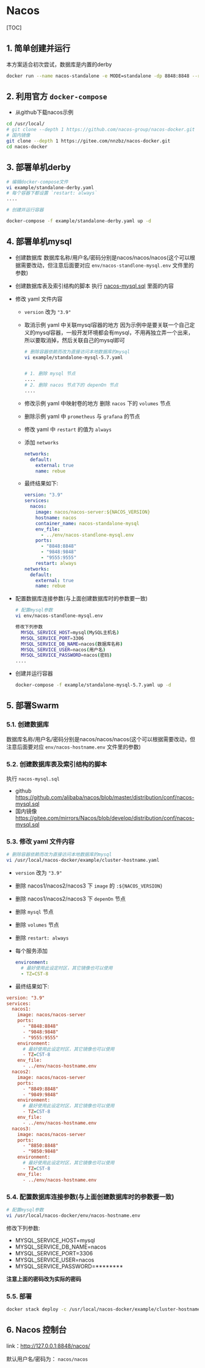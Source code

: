 # Nacos

[TOC]

## 1. 简单创建并运行

本方案适合初次尝试，数据库是内置的derby

```sh
docker run --name nacos-standalone -e MODE=standalone -dp 8848:8848 --restart=always nacos/nacos-server:latest
```

## 2. 利用官方 `docker-compose`

- 从github下载nacos示例

```sh
cd /usr/local/
# git clone --depth 1 https://github.com/nacos-group/nacos-docker.git
# 国内镜像
git clone --depth 1 https://gitee.com/nnzbz/nacos-docker.git
cd nacos-docker
```

## 3. 部署单机derby

```sh
# 编辑docker-compose文件
vi example/standalone-derby.yaml
# 每个容器下都设置 `restart: always`
....

# 创建并运行容器

docker-compose -f example/standalone-derby.yaml up -d
```

## 4. 部署单机mysql

- 创建数据库
  数据库名称/用户名/密码分别是nacos/nacos/nacos(这个可以根据需要改动，但注意后面要对应 `env/nacos-standlone-mysql.env` 文件里的参数)
- 创建数据库表及索引结构的脚本
  执行 [nacos-mysql.sql](https://github.com/alibaba/nacos/blob/master/distribution/conf/nacos-mysql.sql) 里面的内容
- 修改 yaml 文件内容
  - `version` 改为 `"3.9"`
  - 取消示例 yaml 中关联mysql容器的地方
    因为示例中是要关联一个自己定义的mysql容器，一般开发环境都会有mysql，不用再独立弄一个出来，所以要取消掉，然后关联自己的mysql即可

    ```sh
    # 删除容器依赖而改为直接访问本地数据库的mysql
    vi example/standalone-mysql-5.7.yaml

    
    # 1. 删除 mysql 节点
    ....
    # 2. 删除 nacos 节点下的 depenOn 节点
    ....
    ```

  - 修改示例 yaml 中映射卷的地方
    删除 `nacos` 下的 `volumes` 节点
  - 删除示例 yaml 中 `prometheus` 与 `grafana` 的节点
  - 修改 yaml 中 `restart` 的值为 `always`
  - 添加 `networks`

    ```yaml
    networks:
      default:
        external: true
        name: rebue
    ```

  - 最终结果如下:

    ```yaml
    version: "3.9"
    services:
      nacos:
        image: nacos/nacos-server:${NACOS_VERSION}
        hostname: nacos
        container_name: nacos-standalone-mysql
        env_file:
          - ../env/nacos-standlone-mysql.env
        ports:
          - "8848:8848"
          - "9848:9848"
          - "9555:9555"
        restart: always
    networks:
      default:
        external: true
        name: rebue
    ```

- 配置数据库连接参数(与上面创建数据库时的参数要一致)

  ```sh
  # 配置mysql参数
  vi env/nacos-standlone-mysql.env

  修改下列参数
    MYSQL_SERVICE_HOST=mysql(MySQL主机名)
    MYSQL_SERVICE_PORT=3306
    MYSQL_SERVICE_DB_NAME=nacos(数据库名称)
    MYSQL_SERVICE_USER=nacos(用户名)
    MYSQL_SERVICE_PASSWORD=nacos(密码)
  ....
  ```

- 创建并运行容器

  ```sh
  docker-compose -f example/standalone-mysql-5.7.yaml up -d
  ```

## 5. 部署Swarm

### 5.1. 创建数据库

数据库名称/用户名/密码分别是nacos/nacos/nacos(这个可以根据需要改动，但注意后面要对应 `env/nacos-hostname.env` 文件里的参数)

### 5.2. 创建数据库表及索引结构的脚本

执行 `nacos-mysql.sql`

- github
  <https://github.com/alibaba/nacos/blob/master/distribution/conf/nacos-mysql.sql> 
- 国内镜像
  <https://gitee.com/mirrors/Nacos/blob/develop/distribution/conf/nacos-mysql.sql>


### 5.3. 修改 yaml 文件内容

```sh
# 删除容器依赖而改为直接访问本地数据库的mysql
vi /usr/local/nacos-docker/example/cluster-hostname.yaml
```

- `version` 改为 `"3.9"`
- 删除 nacos1/nacos2/nacos3 下 `image` 的 `:${NACOS_VERSION}`
- 删除 nacos1/nacos2/nacos3 下 `depenOn` 节点
- 删除 `mysql` 节点
- 删除 `volumes` 节点
- 删除 `restart: always`
- 每个服务添加
  
  ```yml
  environment:
    # 最好使用此设定时区，其它镜像也可以使用
    - TZ=CST-8
  ```

- 最终结果如下:

```ini
version: "3.9"
services:
  nacos1:
    image: nacos/nacos-server
    ports:
      - "8848:8848"
      - "9848:9848"
      - "9555:9555"
    environment:
      # 最好使用此设定时区，其它镜像也可以使用
      - TZ=CST-8
    env_file:
      - ../env/nacos-hostname.env
  nacos2:
    image: nacos/nacos-server
    ports:
      - "8849:8848"
      - "9849:9848"
    environment:
      # 最好使用此设定时区，其它镜像也可以使用
      - TZ=CST-8
    env_file:
      - ../env/nacos-hostname.env
  nacos3:
    image: nacos/nacos-server
    ports:
      - "8850:8848"
      - "9850:9848"
    environment:
      # 最好使用此设定时区，其它镜像也可以使用
      - TZ=CST-8
    env_file:
      - ../env/nacos-hostname.env
```

### 5.4. 配置数据库连接参数(与上面创建数据库时的参数要一致)

```sh
# 配置mysql参数
vi /usr/local/nacos-docker/env/nacos-hostname.env
```

修改下列参数:

- MYSQL_SERVICE_HOST=mysql
- MYSQL_SERVICE_DB_NAME=nacos
- MYSQL_SERVICE_PORT=3306
- MYSQL_SERVICE_USER=nacos
- MYSQL_SERVICE_PASSWORD=********

**注意上面的密码改为实际的密码**

### 5.5. 部署

```sh
docker stack deploy -c /usr/local/nacos-docker/example/cluster-hostname.yaml nacos
```

## 6. Nacos 控制台

link：<http://127.0.0.1:8848/nacos/>

默认用户名/密码为： `nacos/nacos`
